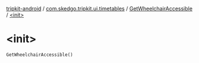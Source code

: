 [tripkit-android](../../index.md) / [com.skedgo.tripkit.ui.timetables](../index.md) / [GetWheelchairAccessible](index.md) / [&lt;init&gt;](./-init-.md)

# &lt;init&gt;

`GetWheelchairAccessible()`
